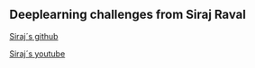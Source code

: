 ## Deeplearning challenges from Siraj Raval

[Siraj´s github](https://github.com/llSourcell)

[Siraj´s youtube](https://www.youtube.com/c/sirajology)